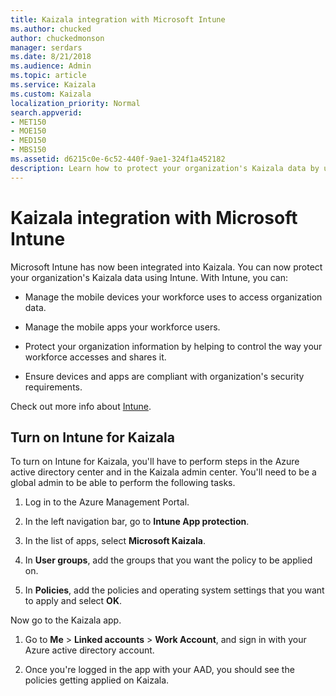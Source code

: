 ```yaml
---
title: Kaizala integration with Microsoft Intune
ms.author: chucked
author: chuckedmonson
manager: serdars
ms.date: 8/21/2018
ms.audience: Admin
ms.topic: article
ms.service: Kaizala
ms.custom: Kaizala
localization_priority: Normal
search.appverid:
- MET150
- MOE150
- MED150
- MBS150
ms.assetid: d6215c0e-6c52-440f-9ae1-324f1a452182
description: Learn how to protect your organization's Kaizala data by using Microsoft Intune.
---
```


# Kaizala integration with Microsoft Intune

Microsoft Intune has now been integrated into Kaizala. You can now protect your organization's Kaizala data using Intune. With Intune, you can:
  
- Manage the mobile devices your workforce uses to access organization data.
    
- Manage the mobile apps your workforce users.
    
- Protect your organization information by helping to control the way your workforce accesses and shares it.
    
- Ensure devices and apps are compliant with organization's security requirements.
    
Check out more info about [Intune](https://go.microsoft.com/fwlink/?linkid=867592).
  
## Turn on Intune for Kaizala

To turn on Intune for Kaizala, you'll have to perform steps in the Azure active directory center and in the Kaizala admin center. You'll need to be a global admin to be able to perform the following tasks.
  
1. Log in to the Azure Management Portal.
    
2. In the left navigation bar, go to **Intune App protection**.
    
3. In the list of apps, select **Microsoft Kaizala**.
    
4. In **User groups**, add the groups that you want the policy to be applied on.
    
5. In **Policies**, add the policies and operating system settings that you want to apply and select **OK**.
    
Now go to the Kaizala app.
  
1. Go to **Me** \> **Linked accounts** \> **Work Account**, and sign in with your Azure active directory account.
    
2. Once you're logged in the app with your AAD, you should see the policies getting applied on Kaizala.
    

